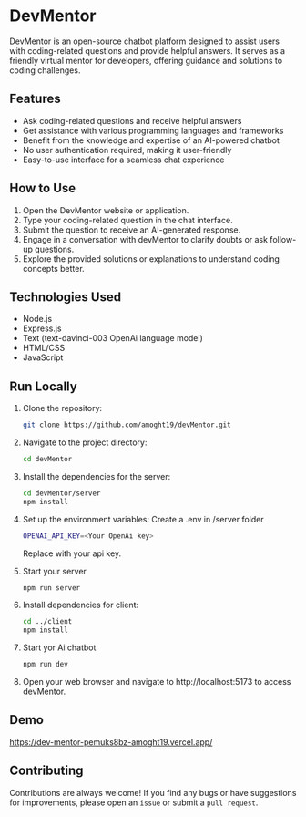# DevMentor

DevMentor is an open-source chatbot platform designed to assist users with coding-related questions and provide helpful answers. It serves as a friendly virtual mentor for developers, offering guidance and solutions to coding challenges.

## Features

- Ask coding-related questions and receive helpful answers
- Get assistance with various programming languages and frameworks
- Benefit from the knowledge and expertise of an AI-powered chatbot
- No user authentication required, making it user-friendly
- Easy-to-use interface for a seamless chat experience

## How to Use

1. Open the DevMentor website or application.
2. Type your coding-related question in the chat interface.
3. Submit the question to receive an AI-generated response.
4. Engage in a conversation with devMentor to clarify doubts or ask follow-up questions.
5. Explore the provided solutions or explanations to understand coding concepts better.

## Technologies Used

- Node.js
- Express.js
- Text (text-davinci-003 OpenAi language model)
- HTML/CSS
- JavaScript

## Run Locally

1. Clone the repository:

   ```bash
   git clone https://github.com/amoght19/devMentor.git
   ```

2. Navigate to the project directory:
    ```bash
    cd devMentor
    ```

3. Install the dependencies for the server:
    ```bash
    cd devMentor/server
    npm install
    ```
4. Set up the environment variables:
    Create a .env in /server folder
    ```bash
    OPENAI_API_KEY=<Your OpenAi key>
    ```
    Replace <Your OpenAi key> with your api key.

5. Start your server
    ```bash
    npm run server
    ```

6. Install dependencies for client:
    ```bash
    cd ../client
    npm install
    ```
7. Start yor Ai chatbot
    ```bash
    npm run dev
    ```
8. Open your web browser and navigate to http://localhost:5173 to access devMentor.




## Demo

https://dev-mentor-pemuks8bz-amoght19.vercel.app/




## Contributing

Contributions are always welcome!
If you find any bugs or have suggestions for improvements, please open an `issue` or submit a `pull request`.

